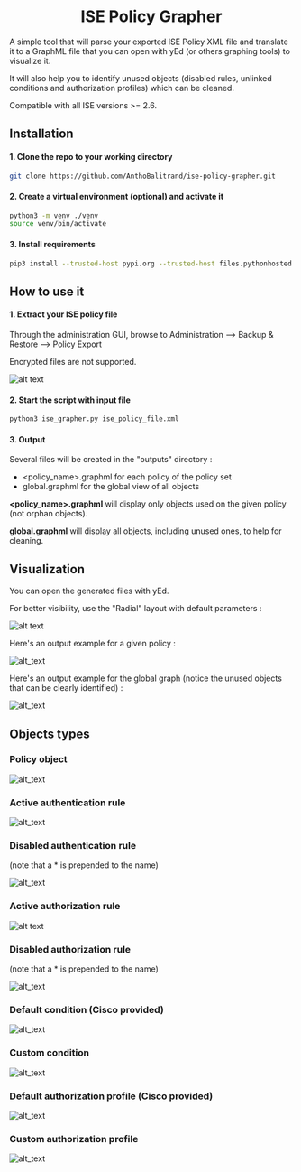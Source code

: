 <h1 align="center">ISE Policy Grapher</h1>

A simple tool that will parse your exported ISE Policy XML file and translate it to a GraphML file that you can open with yEd (or others graphing tools) to visualize it. 

It will also help you to identify unused objects (disabled rules, unlinked conditions and authorization profiles) which can be cleaned. 

Compatible with all ISE versions >= 2.6. 

## Installation 

#### 1. Clone the repo to your working directory 
```bash
git clone https://github.com/AnthoBalitrand/ise-policy-grapher.git
```

#### 2. Create a virtual environment (optional) and activate it 
```bash
python3 -m venv ./venv
source venv/bin/activate
```

#### 3. Install requirements 
```bash
pip3 install --trusted-host pypi.org --trusted-host files.pythonhosted.org -r requirements.txt
```

## How to use it 

#### 1. Extract your ISE policy file 

Through the administration GUI, browse to Administration --> Backup & Restore --> Policy Export

Encrypted files are not supported. 

![alt text](doc/images/ise_export_page.png)

#### 2. Start the script with input file 

```bash
python3 ise_grapher.py ise_policy_file.xml 
```

#### 3. Output

Several files will be created in the "outputs" directory :

- <policy_name>.graphml for each policy of the policy set 
- global.graphml for the global view of all objects 

**<policy_name>.graphml** will display only objects used on the given policy (not orphan objects).

**global.graphml** will display all objects, including unused ones, to help for cleaning. 


## Visualization

You can open the generated files with yEd. 

For better visibility, use the "Radial" layout with default parameters : 

![alt text](doc/images/yed_radial_layout.png)

Here's an output example for a given policy : 

![alt_text](doc/images/example_policy_output.png)

Here's an output example for the global graph (notice the unused objects that can be clearly identified) : 

![alt_text](doc/images/global_policy_output.png)

## Objects types

### Policy object
![alt_text](doc/images/policy.png) 

### Active authentication rule 
![alt_text](doc/images/authen_rule_enabled.png)

### Disabled authentication rule 
(note that a * is prepended to the name)

![alt_text](doc/images/authen_rule_disabled.png)

### Active authorization rule 
![alt text](doc/images/author_rule_enabled.png)

### Disabled authorization rule
(note that a * is prepended to the name)

![alt_text](doc/images/author_rule_disabled.png)

### Default condition (Cisco provided) 
![alt_text](doc/images/default_condition.png)

### Custom condition 
![alt_text](doc/images/custom_condition.png)

### Default authorization profile (Cisco provided)
![alt_text](doc/images/default_authprofile.png)

### Custom authorization profile
![alt_text](doc/images/custom_authprofile.png)
